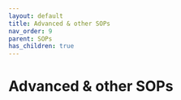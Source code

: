 ```yaml
---
layout: default
title: Advanced & other SOPs
nav_order: 9
parent: SOPs
has_children: true
---
```

# Advanced & other SOPs